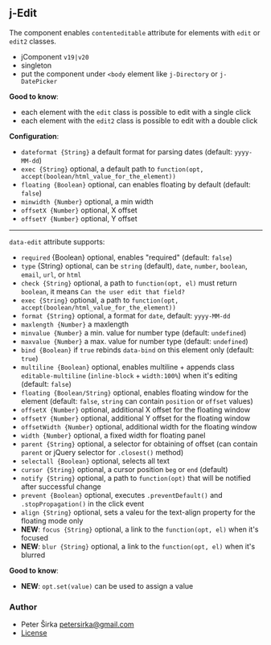 ## j-Edit

The component enables `contenteditable` attribute for elements with `edit` or `edit2` classes.

- jComponent `v19|v20`
- singleton
- put the component under `<body` element like `j-Directory` or `j-DatePicker`

__Good to know__:

- each element with the `edit` class is possible to edit with a single click
- each element with the `edit2` class is possible to edit with a double click

__Configuration__:

- `dateformat {String}` a default format for parsing dates (default: `yyyy-MM-dd`)
- `exec {String}` optional, a default path to `function(opt, accept(boolean/html_value_for_the_element))`
- `floating {Boolean}` optional, can enables floating by default (default: `false`)
- `minwidth {Number}` optional, a min width
- `offsetX {Number}` optional, X offset
- `offsetY {Number}` optional, Y offset

---

`data-edit` attribute supports:

- `required` {Boolean} optional, enables "required" (default: `false`)
- `type` {String} optional, can be `string` (default), `date`, `number`, `boolean`, `email`, `url`, or `html`
- `check {String}` optional, a path to `function(opt, el)` must return `boolean`, it means `Can the user edit that field?`
- `exec {String}` optional, a path to `function(opt, accept(boolean/html_value_for_the_element))`
- `format {String}` optional, a format for `date`, default: `yyyy-MM-dd`
- `maxlength {Number}` a maxlength
- `minvalue {Number}` a min. value for number type (default: `undefined`)
- `maxvalue {Number}` a max. value for number type (default: `undefined`)
- `bind {Boolean}` if `true` rebinds `data-bind` on this element only (default: `true`)
- `multiline {Boolean}` optional, enables multiline + appends class `editable-multiline` (`inline-block` + `width:100%`) when it's editing (default: `false`)
- `floating {Boolean/String}` optional, enables floating window for the element (default: `false`, `string` can contain `position` or `offset` values)
- `offsetX {Number}` optional, additional X offset for the floating window
- `offsetY {Number}` optional, additional Y offset for the floating window
- `offsetWidth {Number}` optional, additional width for the floating window
- `width {Number}` optional, a fixed width for floating panel
- `parent {String}` optional, a selector for obtaining of offset (can contain `parent` or jQuery selector for `.closest()` method)
- `selectall {Boolean}` optional, selects all text
- `cursor {String}` optional, a cursor position `beg` or `end` (default)
- `notify {String}` optional, a path to `function(opt)` that will be notified after successful change
- `prevent {Boolean}` optional, executes `.preventDefault()` and `.stopPropagation()` in the click event
- `align {String}` optional, sets a valeu for the text-align property for the floating mode only
- __NEW__: `focus {String}` optional, a link to the `function(opt, el)` when it's focused
- __NEW__: `blur {String}` optional, a link to the `function(opt, el)` when it's blurred

__Good to know__:

- __NEW__: `opt.set(value)` can be used to assign a value

### Author

- Peter Širka <petersirka@gmail.com>
- [License](https://www.totaljs.com/license/)